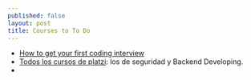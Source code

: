 ```yaml
---
published: false
layout: post
title: Courses to To Do
---
```

- [How to get your first coding interview](https://github.com/jwasham/coding-interview-university)
- [Todos los cursos de platzi](platzi.com): los de seguridad y Backend Developing.
- 


